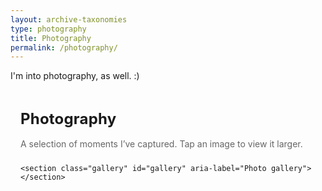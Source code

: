 ```yaml
---
layout: archive-taxonomies
type: photography
title: Photography
permalink: /photography/
---
```


I'm into photography, as well. :)

<!DOCTYPE html>
<html lang="en">
<head>
  <meta charset="utf-8" />
  <meta name="viewport" content="width=device-width, initial-scale=1" />
  <title>Photography</title>

  <!-- Use your site CSS if you have one -->
  <link rel="stylesheet" href="style.css">

  <style>
    /* --- Gallery layout --- */
    .photo-page {
      max-width: 1100px;
      margin: 0 auto;
      padding: 2rem 1rem 4rem;
    }
    .photo-title {
      font-size: clamp(1.5rem, 2.5vw, 2rem);
      margin: 0 0 1rem;
      line-height: 1.25;
      letter-spacing: 0.2px;
    }
    .photo-sub {
      color: #666;
      margin-bottom: 1.5rem;
    }

    .gallery {
      display: grid;
      grid-template-columns: repeat(auto-fill, minmax(220px, 1fr));
      gap: 12px;
    }

    .gallery figure {
      position: relative;
      margin: 0;
      overflow: hidden;
      border-radius: 12px;
      box-shadow: 0 2px 10px rgba(0,0,0,.06);
      background: #f6f6f6;
      transition: transform .2s ease;
    }
    .gallery figure:focus-within,
    .gallery figure:hover { transform: translateY(-2px); }

    .gallery img {
      width: 100%;
      height: 100%;
      display: block;
      object-fit: cover;
      aspect-ratio: 4 / 3; /* keeps rows tidy; remove if you want natural aspect */
    }

    /* Caption overlay (shows on hover desktop, always visible on touch) */
    .gallery figcaption {
      position: absolute;
      inset: auto 0 0 0;
      padding: .65rem .75rem;
      font-size: .95rem;
      color: white;
      background: linear-gradient(to top, rgba(0,0,0,.55), rgba(0,0,0,0));
      opacity: 0;
      transition: opacity .2s ease;
      text-shadow: 0 1px 2px rgba(0,0,0,.5);
    }
    .gallery figure:hover figcaption,
    .gallery figure:focus-within figcaption {
      opacity: 1;
    }
    /* On small screens, keep captions visible for accessibility */
    @media (max-width: 640px) {
      .gallery figcaption { opacity: 1; }
    }

    /* --- Lightbox --- */
    .lightbox {
      position: fixed; inset: 0;
      display: none;
      align-items: center; justify-content: center;
      background: rgba(0,0,0,.9);
      z-index: 9999;
    }
    .lightbox[aria-hidden="false"] { display: flex; }
    .lightbox-inner {
      max-width: min(92vw, 1400px);
      max-height: 88vh;
      display: grid;
      grid-template-rows: 1fr auto;
      gap: .5rem;
      width: 100%;
    }
    .lightbox-img-wrap {
      position: relative;
      overflow: hidden;
      border-radius: 14px;
      box-shadow: 0 10px 30px rgba(0,0,0,.35);
      background: #111;
    }
    .lightbox-img {
      display: block;
      max-width: 100%;
      max-height: 100%;
      margin: 0 auto;
    }
    .lightbox-caption {
      color: #ddd;
      font-size: 1rem;
      line-height: 1.4;
      text-align: center;
    }
    .lightbox-close,
    .lightbox-prev,
    .lightbox-next {
      position: absolute;
      top: 12px;
      padding: .55rem .7rem;
      border-radius: 10px;
      background: rgba(0,0,0,.5);
      backdrop-filter: blur(2px);
      color: #fff;
      border: 1px solid rgba(255,255,255,.2);
      cursor: pointer;
      user-select: none;
      line-height: 1;
    }
    .lightbox-close { right: 12px; }
    .lightbox-prev { left: 12px; top: 50%; transform: translateY(-50%); }
    .lightbox-next { right: 12px; top: 50%; transform: translateY(-50%); }
    .lightbox button:hover { background: rgba(255,255,255,.12); }

    /* Reduce motion */
    @media (prefers-reduced-motion: reduce) {
      .gallery figure { transition: none; }
    }
  </style>
</head>
<body>
  <!-- If you have a site-wide navbar, add a link to this page there like:
       <li><a href="photography.html">Photography</a></li> -->

  <main class="photo-page">
    <h1 class="photo-title">Photography</h1>
    <p class="photo-sub">A selection of moments I’ve captured. Tap an image to view it larger.</p>

    <section class="gallery" id="gallery" aria-label="Photo gallery"></section>
  </main>

  <!-- Lightbox -->
  <div class="lightbox" id="lightbox" aria-hidden="true" role="dialog" aria-label="Image viewer">
    <div class="lightbox-inner">
      <div class="lightbox-img-wrap">
        <img id="lightbox-img" class="lightbox-img" alt="">
        <button class="lightbox-close" id="btnClose" aria-label="Close (Esc)">✕</button>
        <button class="lightbox-prev" id="btnPrev" aria-label="Previous (←)">←</button>
        <button class="lightbox-next" id="btnNext" aria-label="Next (→)">→</button>
      </div>
      <div class="lightbox-caption" id="lightbox-cap"></div>
    </div>
  </div>

  <script>
    /* ---------------------------------------------------
       1) Add your photos here. Each item is:
          { id, thumb, full, alt, caption, width, height }
          - id: a short unique string
          - thumb: relative path in /assets/photos/thumbs
          - full:  relative path in /assets/photos/full
          - alt:   meaningful alt text for accessibility/SEO
          - caption: short caption shown on card and in lightbox
          - width/height: optional; helps browsers reserve space
       --------------------------------------------------- */
    const PHOTOS = [
      {
        id: "pic1",
        thumb: "assets/photos/thumbs/pic1.jpg",
        full:  "assets/photos/full/pic1.jpg",
        alt: "Sunrise over a calm alpine lake with pink clouds reflected on the water",
        caption: "Sunrise, Val Trupchun",
        width: 1600, height: 1200
      },
      {
        id: "pic2",
        thumb: "assets/photos/thumbs/pic2.jpg",
        full:  "assets/photos/full/pic2.jpg",
        alt: "Rainy city street with reflections and a lone cyclist crossing",
        caption: "Blue hour in the rain",
        width: 1600, height: 1067
      },
            {
        id: "pic3",
        thumb: "assets/photos/thumbs/pic3.jpg",
        full:  "assets/photos/full/pic3.jpg",
        alt: "Rainy city street with reflections and a lone cyclist crossing",
        caption: "Blue hour in the rain",
        width: 1600, height: 1067
      },
            {
        id: "pic4",
        thumb: "assets/photos/thumbs/pic4.jpg",
        full:  "assets/photos/full/pic4.jpg",
        alt: "Rainy city street with reflections and a lone cyclist crossing",
        caption: "Blue hour in the rain",
        width: 1600, height: 1067
      },
            {
        id: "pic5",
        thumb: "assets/photos/thumbs/pic5.jpg",
        full:  "assets/photos/full/pic5.jpg",
        alt: "Rainy city street with reflections and a lone cyclist crossing",
        caption: "Blue hour in the rain",
        width: 1600, height: 1067
      },
            {
        id: "pic6",
        thumb: "assets/photos/thumbs/pic6.jpg",
        full:  "assets/photos/full/pic6.jpg",
        alt: "Rainy city street with reflections and a lone cyclist crossing",
        caption: "Blue hour in the rain",
        width: 1600, height: 1067
      },
            {
        id: "pic7",
        thumb: "assets/photos/thumbs/pic7.jpg",
        full:  "assets/photos/full/pic7.jpg",
        alt: "Rainy city street with reflections and a lone cyclist crossing",
        caption: "Blue hour in the rain",
        width: 1600, height: 1067
      },
            {
        id: "pic8",
        thumb: "assets/photos/thumbs/pic8.jpg",
        full:  "assets/photos/full/pic8.jpg",
        alt: "Rainy city street with reflections and a lone cyclist crossing",
        caption: "Blue hour in the rain",
        width: 1600, height: 1067
      },
            {
        id: "pic9",
        thumb: "assets/photos/thumbs/pic9.jpg",
        full:  "assets/photos/full/pic9.jpg",
        alt: "Rainy city street with reflections and a lone cyclist crossing",
        caption: "Blue hour in the rain",
        width: 1600, height: 1067
      },
            {
        id: "pic10",
        thumb: "assets/photos/thumbs/pic10.jpg",
        full:  "assets/photos/full/pic10.jpg",
        alt: "Rainy city street with reflections and a lone cyclist crossing",
        caption: "Blue hour in the rain",
        width: 1600, height: 1067
      },
            {
        id: "pic11",
        thumb: "assets/photos/thumbs/pic11.jpg",
        full:  "assets/photos/full/pic11.jpg",
        alt: "Rainy city street with reflections and a lone cyclist crossing",
        caption: "Blue hour in the rain",
        width: 1600, height: 1067
      },
            {
        id: "pic12",
        thumb: "assets/photos/thumbs/pic12.jpg",
        full:  "assets/photos/full/pic12.jpg",
        alt: "Rainy city street with reflections and a lone cyclist crossing",
        caption: "Blue hour in the rain",
        width: 1600, height: 1067
      },
            {
        id: "pic13",
        thumb: "assets/photos/thumbs/pic13.jpg",
        full:  "assets/photos/full/pic13.jpg",
        alt: "Rainy city street with reflections and a lone cyclist crossing",
        caption: "Blue hour in the rain",
        width: 1600, height: 1067
      },
            {
        id: "pic14",
        thumb: "assets/photos/thumbs/pic14.jpg",
        full:  "assets/photos/full/pic14.jpg",
        alt: "Rainy city street with reflections and a lone cyclist crossing",
        caption: "Blue hour in the rain",
        width: 1600, height: 1067
      },
            {
        id: "pic15",
        thumb: "assets/photos/thumbs/pic15.jpg",
        full:  "assets/photos/full/pic15.jpg",
        alt: "Rainy city street with reflections and a lone cyclist crossing",
        caption: "Blue hour in the rain",
        width: 1600, height: 1067
      }
      // Add more here...
    ];

    /* ---------------------------------------------------
       2) Render the gallery
       --------------------------------------------------- */
    const galleryEl = document.getElementById('gallery');

    function makeFigure(photo, index) {
      const fig = document.createElement('figure');
      fig.tabIndex = 0;
      fig.dataset.index = index;

      const img = document.createElement('img');
      img.loading = 'lazy';
      img.alt = photo.alt || "";
      if (photo.width && photo.height) {
        img.width = photo.width;
        img.height = photo.height;
      }
      // Optional responsive srcset: add your own sizes if you export multiple thumbs
      // img.srcset = `${photo.thumb.replace('.jpg','-800.jpg')} 800w, ${photo.thumb} 1200w`;
      img.src = photo.thumb;

      const cap = document.createElement('figcaption');
      cap.textContent = photo.caption || "";

      fig.appendChild(img);
      fig.appendChild(cap);

      // Click / keyboard to open lightbox
      fig.addEventListener('click', () => openLightbox(index));
      fig.addEventListener('keypress', (e) => {
        if (e.key === 'Enter' || e.key === ' ') { e.preventDefault(); openLightbox(index); }
      });

      return fig;
    }

    function renderGallery() {
      const frag = document.createDocumentFragment();
      PHOTOS.forEach((p, i) => frag.appendChild(makeFigure(p, i)));
      galleryEl.appendChild(frag);
    }

    /* ---------------------------------------------------
       3) Lightbox logic (vanilla)
       --------------------------------------------------- */
    const lb = document.getElementById('lightbox');
    const lbImg = document.getElementById('lightbox-img');
    const lbCap = document.getElementById('lightbox-cap');
    const btnClose = document.getElementById('btnClose');
    const btnPrev = document.getElementById('btnPrev');
    const btnNext = document.getElementById('btnNext');

    let currentIndex = 0;

    function preloadAround(idx) {
      [idx-1, idx+1].forEach(i => {
        if (i >= 0 && i < PHOTOS.length) {
          const link = document.createElement('link');
          link.rel = 'preload';
          link.as = 'image';
          link.href = PHOTOS[i].full;
          document.head.appendChild(link);
        }
      });
    }

    function openLightbox(index) {
      currentIndex = index;
      const p = PHOTOS[index];
      lbImg.src = p.full;
      lbImg.alt = p.alt || "";
      lbCap.textContent = p.caption || "";
      lb.setAttribute('aria-hidden', 'false');
      document.body.style.overflow = 'hidden';
      preloadAround(index);
    }

    function closeLightbox() {
      lb.setAttribute('aria-hidden', 'true');
      document.body.style.overflow = '';
      // Optional: clear src to save memory on mobile
      // lbImg.removeAttribute('src');
    }

    function show(delta) {
      currentIndex = (currentIndex + delta + PHOTOS.length) % PHOTOS.length;
      const p = PHOTOS[currentIndex];
      lbImg.src = p.full;
      lbImg.alt = p.alt || "";
      lbCap.textContent = p.caption || "";
      preloadAround(currentIndex);
    }

    btnClose.addEventListener('click', closeLightbox);
    btnPrev.addEventListener('click', () => show(-1));
    btnNext.addEventListener('click', () => show(1));
    lb.addEventListener('click', (e) => {
      // Close if clicking outside the image
      if (e.target === lb) closeLightbox();
    });

    document.addEventListener('keydown', (e) => {
      if (lb.getAttribute('aria-hidden') === 'true') return;
      if (e.key === 'Escape') closeLightbox();
      if (e.key === 'ArrowRight') show(1);
      if (e.key === 'ArrowLeft') show(-1);
    });

    renderGallery();
  </script>
</body>
</html>

